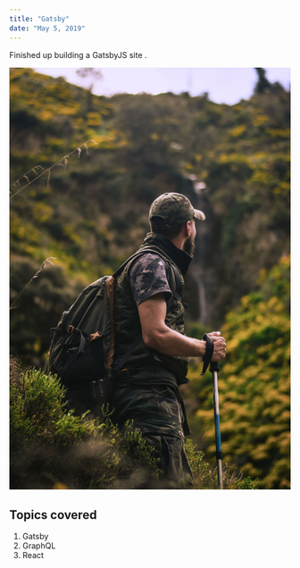 ```yaml
---
title: "Gatsby"
date: "May 5, 2019"
---
```


Finished up building a GatsbyJS site .

![Hiker](./hiker.png)


## Topics covered

1. Gatsby
2. GraphQL
3. React